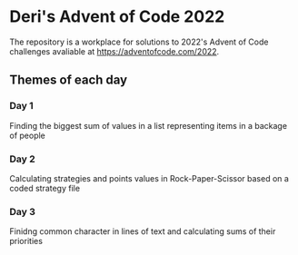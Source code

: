 # Deri's Advent of Code 2022
The repository is a workplace for solutions to 2022's Advent of Code challenges avaliable at https://adventofcode.com/2022. 
## Themes of each day
### Day 1
Finding the biggest sum of values in a list representing items in a backage of people
### Day 2
Calculating strategies and points values in Rock-Paper-Scissor based on a coded strategy file
### Day 3
Finidng common character in lines of text and calculating sums of their priorities
